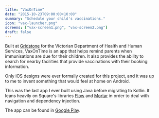 ```yaml
---
title: "VaxOnTime"
date: "2015-10-23T09:00:00+10:00"
summary: "Schedule your child's vaccinations."
icon: "vax-launcher.png"
screens: ["vax-screen1.png", "vax-screen2.png"]
draft: false
---
```


Built at [Gridstone](https://gridstone.com.au) for the Victorian Department of
Health and Human Services, VaxOnTime is an app that helps remind parents when
immunisations are due for their children. It also provides the ability to search
for nearby facilities that provide vaccinations with their booking information.

Only iOS designs were ever formally created for this project, and it was up to me
to invent something that would feel at home on Android.

This was the last app I ever built using Java before migrating to Kotlin. It
leans heavily on Square's libraries [Flow](https://github.com/square/flow) and
[Mortar](https://github.com/square/mortar) in order to deal with navigation and
dependency injection.

The app can be found in
[Google Play](https://play.google.com/store/apps/details?id=au.gov.vic.dhhs.vaxontime).


